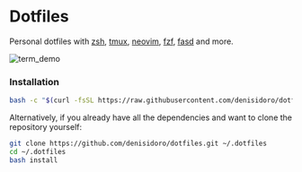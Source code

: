 Dotfiles
===================

Personal dotfiles with [zsh][zsh], [tmux][tmux], [neovim][neovim], [fzf][fzf], [fasd][fasd] and more.

![term_demo](https://cloud.githubusercontent.com/assets/3226564/22981134/b3a3dca4-f382-11e6-9388-b576fbf6dc49.gif)

### Installation

```sh
bash -c "$(curl -fsSL https://raw.githubusercontent.com/denisidoro/dotfiles/master/scripts/setup)"
```

Alternatively, if you already have all the dependencies and want to clone the repository yourself:
```sh
git clone https://github.com/denisidoro/dotfiles.git ~/.dotfiles
cd ~/.dotfiles
bash install
```

[zsh]: http://zsh.sourceforge.net
[tmux]: https://github.com/tmux/tmux
[neovim]: https://neovim.io
[fasd]: https://github.com/clvv/fasd
[fzf]: https://github.com/junegunn/fzf
